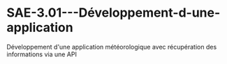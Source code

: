 # SAE-3.01---Développement-d-une-application
Développement d'une application météorologique avec récupération des informations via une API